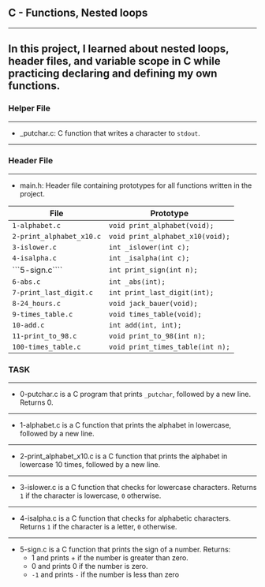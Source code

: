 ## C - Functions, Nested loops
-----------------------------------------------
In this project, I learned about nested loops, header files, and variable scope in C while practicing declaring and defining my own functions.
----------------------------------------------------------------
### Helper File
------------------------------------------------------------
* _putchar.c: C function that writes a character to ```stdout```.
-----------------------------------
### Header File
---------------------------------
* main.h: Header file containing prototypes for all functions written in the project.

|        File          		|      	  Prototype                  	|
| -------------------- 		| -----------------                    	|
| ```1-alphabet.c```    	| ```void print_alphabet(void);``` 	|
| ```2-print_alphabet_x10.c``` 	| ```void print_alphabet_x10(void);```  |
| ```3-islower.c```  		| ```int _islower(int c);```  		|
| ```4-isalpha.c```  		| ```int _isalpha(int c);```		|
| ```5-sign.c````		| ```int print_sign(int n);```		|
| ```6-abs.c```			| ```int _abs(int);```			|
| ```7-print_last_digit.c```    | ```int print_last_digit(int);```      |
| ```8-24_hours.c```            | ```void jack_bauer(void);```	  	|
| ```9-times_table.c```         | ```void times_table(void);```         |
| ```10-add.c```	        | ```int add(int, int);```		|
| ```11-print_to_98.c```        | ```void print_to_98(int n);```        |
| ```100-times_table.c```       | ```void print_times_table(int n);```  |

### TASK
---------------------------------------------------
* 0-putchar.c is a C program that prints ```_putchar```, followed by a new line. Returns 0. 
-----------------------------------------------------
* 1-alphabet.c is a C function that prints the alphabet in lowercase, followed by a new line.
----------------------------------------------
* 2-print_alphabet_x10.c is a C function that prints the alphabet in lowercase 10 times, followed by a new line.
--------------------------------
* 3-islower.c is a C function that checks for lowercase characters. Returns ```1``` if the character is lowercase, ```0``` otherwise.
-------------------------------------------
* 4-isalpha.c is a C function that checks for alphabetic characters. Returns ```1``` if the character is a letter, ```0``` otherwise.
-----------------------------------------------
* 5-sign.c is a C function that prints the sign of a number. Returns:
	* 1 and prints + if the number is greater than zero.
	* 0 and prints 0 if the number is zero.
	* ```-1``` and prints ```-``` if the number is less than zero


